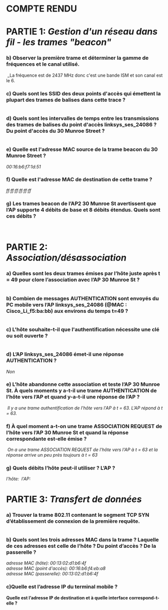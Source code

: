 # COMPTE RENDU
# PARTIE 1: *Gestion d'un réseau dans fil - les trames "beacon"*
### **b) Observer la première trame et déterminer la gamme de fréquences et le canal utilisé.**
![]()
_La fréquence est de 2437 MHz donc c'est une bande ISM et son canal est le 6.

### **c) Quels sont les SSID des deux points d'accès qui émettent la plupart des trames de balises dans cette trace ?**
![]()

### **d) Quels sont les intervalles de temps entre les transmissions des trames de balises du point d'accès linksys_ses_24086 ? Du point d'accès du 30 Munroe Street ?**
![]()

### **e) Quelle est l'adresse MAC source de la trame beacon du 30 Munroe Street ?**
_00:16:b6:f7:1d:51_

### **f) Quelle est l'adresse MAC de destination de cette trame ?**
_ff:ff:ff:ff:ff:ff_

### **g) Les trames beacon de l’AP2 30 Munroe St avertissent que l’AP supporte 4 débits de base et 8 débits étendus. Quels sont ces débits ?**
![]()
![]()

# PARTIE 2: *Association/désassociation*
### **a) Quelles sont les deux trames émises par l’hôte juste après t = 49 pour clore l’association avec l’AP 30 Munroe St ?**
![]()

### **b) Combien de messages AUTHENTICATION sont envoyés du PC mobile vers l’AP linksys_ses_24086 (@MAC : Cisco_Li_f5:ba:bb) aux environs du temps t=49 ?**
![]()

### **c) L'hôte souhaite-t-il que l'authentification nécessite une clé ou soit ouverte ?**
![]()

### **d) L’AP linksys_ses_24086 émet-il une réponse AUTHENTICATION ?**
_Non_

### **e) L’hôte abandonne cette association et teste l’AP 30 Munroe St. À quels moments y a-t-il une trame AUTHENTICATION de l’hôte vers l’AP et quand y-a-t-il une réponse de l’AP ?**
![]()
_Il y a une trame authentification de l'hôte vers l'AP à t = 63. L'AP répond à t = 63._

### **f) À quel moment a-t-on une trame ASSOCIATION REQUEST de l’hôte vers l’AP 30 Munroe St et quand la réponse correspondante est-elle émise ?**
![]()
_On a une trame ASSOCIATION REQUEST de l'hôte vers l'AP à t = 63 et la réponse arrive un peu près toujours à t = 63_

### **g) Quels débits l’hôte peut-il utiliser ? L’AP ?**
_l'hôte:_
![]()
_l'AP:_
![]()

# PARTIE 3: *Transfert de données*
### **a) Trouver la trame 802.11 contenant le segment TCP SYN d’établissement de connexion de la première requête.**
![]()

### **b) Quels sont les trois adresses MAC dans la trame ? Laquelle de ces adresses est celle de l’hôte ? Du point d’accès ? De la passerelle ?**
_adresse MAC (hôte): 00:13:02:d1:b6:4f_  
_adresse MAC (point d'accès): 00:16:b6:f4:eb:a8_  
_adresse MAC (passerelle): 00:13:02:d1:b6:4f_

### **c)Quelle est l’adresse IP du terminal mobile ?**
 **Quelle est l’adresse IP de destination et à quelle interface correspond-t-elle ?**
 